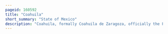 ```yaml
---
pageid: 160592
title: "Coahuila"
short_summary: "State of Mexico"
description: "Coahuila, formally Coahuila de Zaragoza, officially the Free and Sovereign State of Coahuila de Zaragoza, is one of the 32 States of Mexico."
---
```

